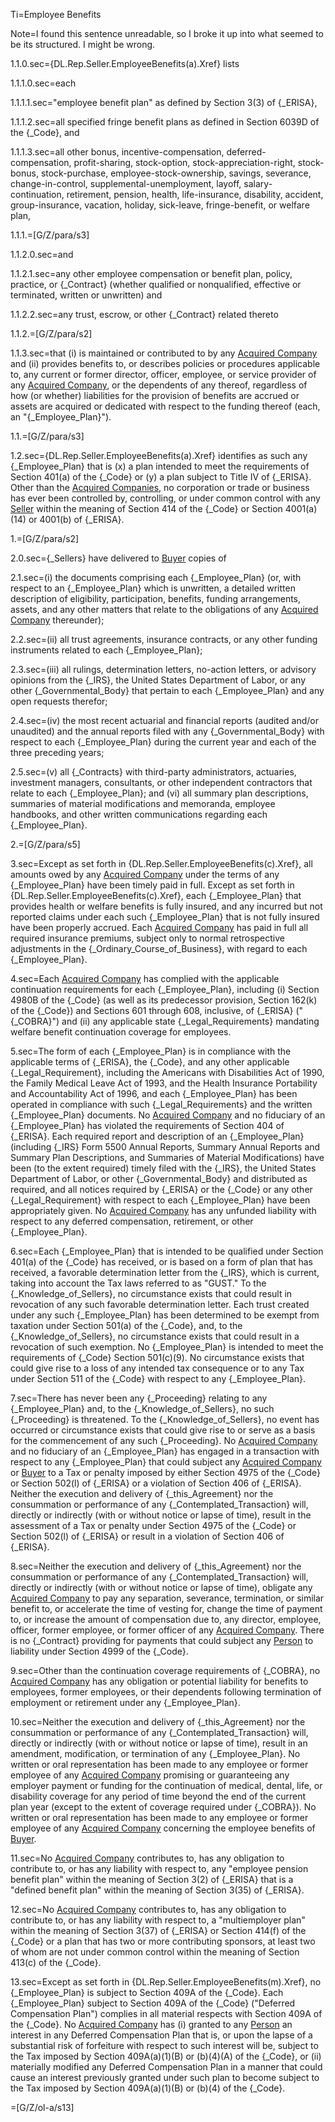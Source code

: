 Ti=Employee Benefits


Note=I found this sentence unreadable, so I broke it up into what seemed to be its structured.  I might be wrong.

1.1.0.sec={DL.Rep.Seller.EmployeeBenefits(a).Xref} lists 

1.1.1.0.sec=each 

1.1.1.1.sec="employee benefit plan" as defined by Section 3(3) of {_ERISA}, 

1.1.1.2.sec=all specified fringe benefit plans as defined in Section 6039D of the {_Code}, and

1.1.1.3.sec=all other bonus, incentive-compensation, deferred-compensation, profit-sharing, stock-option, stock-appreciation-right, stock-bonus, stock-purchase, employee-stock-ownership, savings, severance, change-in-control, supplemental-unemployment, layoff, salary-continuation, retirement, pension, health, life-insurance, disability, accident, group-insurance, vacation, holiday, sick-leave, fringe-benefit, or welfare plan,

1.1.1.=[G/Z/para/s3]

1.1.2.0.sec=and

1.1.2.1.sec=any other employee compensation or benefit plan, policy, practice, or {_Contract} (whether qualified or nonqualified, effective or terminated, written or unwritten) and 

1.1.2.2.sec=any trust, escrow, or other {_Contract} related thereto

1.1.2.=[G/Z/para/s2]

1.1.3.sec=that (i) is maintained or contributed to by any <a href="#SPA.Def.Acquired_Companies.Def" class="definedterm">Acquired Company</a> and (ii) provides benefits to, or describes policies or procedures applicable to, any current or former director, officer, employee, or service provider of any <a href="#SPA.Def.Acquired_Companies.Def" class="definedterm">Acquired Company</a>, or the dependents of any thereof, regardless of how (or whether) liabilities for the provision of benefits are accrued or assets are acquired or dedicated with respect to the funding thereof (each, an "{_Employee_Plan}").  

1.1.=[G/Z/para/s3]

1.2.sec={DL.Rep.Seller.EmployeeBenefits(a).Xref} identifies as such any {_Employee_Plan} that is (x) a plan intended to meet the requirements of Section 401(a) of the {_Code} or (y) a plan subject to Title IV of {_ERISA}.  Other than the <a href="#SPA.Def.Acquired_Companies.Def" class="definedterm">Acquired Companies</a>, no corporation or trade or business has ever been controlled by, controlling, or under common control with any <a href="#SPA.Def.Seller(s).Def" class="definedterm">Seller</a> within the meaning of Section 414 of the {_Code} or Section 4001(a)(14) or 4001(b) of {_ERISA}.

1.=[G/Z/para/s2]

2.0.sec={_Sellers} have delivered to <a href="#SPA.Def.Buyer.Def" class="definedterm">Buyer</a> copies of 

2.1.sec=(i) the documents comprising each {_Employee_Plan} (or, with respect to an {_Employee_Plan} which is unwritten, a detailed written description of eligibility, participation, benefits, funding arrangements, assets, and any other matters that relate to the obligations of any <a href="#SPA.Def.Acquired_Companies.Def" class="definedterm">Acquired Company</a> thereunder); 

2.2.sec=(ii) all trust agreements, insurance contracts, or any other funding instruments related to each {_Employee_Plan}; 

2.3.sec=(iii) all rulings, determination letters, no-action letters, or advisory opinions from the {_IRS}, the United States Department of Labor, or any other {_Governmental_Body} that pertain to each {_Employee_Plan} and any open requests therefor;

2.4.sec=(iv) the most recent actuarial and financial reports (audited and/or unaudited) and the annual reports filed with any {_Governmental_Body} with respect to each {_Employee_Plan} during the current year and each of the three preceding years;

2.5.sec=(v) all {_Contracts} with third-party administrators, actuaries, investment managers, consultants, or other independent contractors that relate to each {_Employee_Plan}; and (vi) all summary plan descriptions, summaries of material modifications and memoranda, employee handbooks, and other written communications regarding each {_Employee_Plan}.

2.=[G/Z/para/s5]

3.sec=Except as set forth in {DL.Rep.Seller.EmployeeBenefits(c).Xref}, all amounts owed by any <a href="#SPA.Def.Acquired_Companies.Def" class="definedterm">Acquired Company</a> under the terms of any {_Employee_Plan} have been timely paid in full.  Except as set forth in {DL.Rep.Seller.EmployeeBenefits(c).Xref}, each {_Employee_Plan} that provides health or welfare benefits is fully insured, and any incurred but not reported claims under each such {_Employee_Plan} that is not fully insured have been properly accrued.  Each <a href="#SPA.Def.Acquired_Companies.Def" class="definedterm">Acquired Company</a> has paid in full all required insurance premiums, subject only to normal retrospective adjustments in the {_Ordinary_Course_of_Business}, with regard to each {_Employee_Plan}.

4.sec=Each <a href="#SPA.Def.Acquired_Companies.Def" class="definedterm">Acquired Company</a> has complied with the applicable continuation requirements for each {_Employee_Plan}, including (i) Section 4980B of the {_Code} (as well as its predecessor provision, Section 162(k) of the {_Code}) and Sections 601 through 608, inclusive, of {_ERISA} ("{_COBRA}") and (ii) any applicable state {_Legal_Requirements} mandating welfare benefit continuation coverage for employees.

5.sec=The form of each {_Employee_Plan} is in compliance with the applicable terms of {_ERISA}, the {_Code}, and any other applicable {_Legal_Requirement}, including the Americans with Disabilities Act of 1990, the Family Medical Leave Act of 1993, and the Health Insurance Portability and Accountability Act of 1996, and each {_Employee_Plan} has been operated in compliance with such {_Legal_Requirements} and the written {_Employee_Plan} documents.  No <a href="#SPA.Def.Acquired_Companies.Def" class="definedterm">Acquired Company</a> and no fiduciary of an {_Employee_Plan} has violated the requirements of Section 404 of {_ERISA}.  Each required report and description of an {_Employee_Plan} (including {_IRS} Form 5500 Annual Reports, Summary Annual Reports and Summary Plan Descriptions, and Summaries of Material Modifications) have been (to the extent required) timely filed with the {_IRS}, the United States Department of Labor, or other {_Governmental_Body} and distributed as required, and all notices required by {_ERISA} or the {_Code} or any other {_Legal_Requirement} with respect to each {_Employee_Plan} have been appropriately given.  No <a href="#SPA.Def.Acquired_Companies.Def" class="definedterm">Acquired Company</a> has any unfunded liability with respect to any deferred compensation, retirement, or other {_Employee_Plan}.

6.sec=Each {_Employee_Plan} that is intended to be qualified under Section 401(a) of the {_Code} has received, or is based on a form of plan that has received, a favorable determination letter from the {_IRS}, which is current, taking into account the Tax laws referred to as "GUST."  To the {_Knowledge_of_Sellers}, no circumstance exists that could result in revocation of any such favorable determination letter.  Each trust created under any such {_Employee_Plan} has been determined to be exempt from taxation under Section 501(a) of the {_Code}, and, to the {_Knowledge_of_Sellers}, no circumstance exists that could result in a revocation of such exemption.  No {_Employee_Plan} is intended to meet the requirements of {_Code} Section 501(c)(9).  No circumstance exists that could give rise to a loss of any intended tax consequence or to any Tax under Section 511 of the {_Code} with respect to any {_Employee_Plan}.

7.sec=There has never been any {_Proceeding} relating to any {_Employee_Plan} and, to the {_Knowledge_of_Sellers}, no such {_Proceeding} is threatened.  To the {_Knowledge_of_Sellers}, no event has occurred or circumstance exists that could give rise to or serve as a basis for the commencement of any such {_Proceeding}.  No <a href="#SPA.Def.Acquired_Companies.Def" class="definedterm">Acquired Company</a> and no fiduciary of an {_Employee_Plan} has engaged in a transaction with respect to any {_Employee_Plan} that could subject any <a href="#SPA.Def.Acquired_Companies.Def" class="definedterm">Acquired Company</a> or <a href="#SPA.Def.Buyer.Def" class="definedterm">Buyer</a> to a Tax or penalty imposed by either Section 4975 of the {_Code} or Section 502(l) of {_ERISA} or a violation of Section 406 of {_ERISA}.  Neither the execution and delivery of {_this_Agreement} nor the consummation or performance of any {_Contemplated_Transaction} will, directly or indirectly (with or without notice or lapse of time), result in the assessment of a Tax or penalty under Section 4975 of the {_Code} or Section 502(l) of {_ERISA} or result in a violation of Section 406 of {_ERISA}.

8.sec=Neither the execution and delivery of {_this_Agreement} nor the consummation or performance of any {_Contemplated_Transaction} will, directly or indirectly (with or without notice or lapse of time), obligate any <a href="#SPA.Def.Acquired_Companies.Def" class="definedterm">Acquired Company</a> to pay any separation, severance, termination, or similar benefit to, or accelerate the time of vesting for, change the time of payment to, or increase the amount of compensation due to, any director, employee, officer, former employee, or former officer of any <a href="#SPA.Def.Acquired_Companies.Def" class="definedterm">Acquired Company</a>.  There is no {_Contract} providing for payments that could subject any <a href="#SPA.Def.Person.Def" class="definedterm">Person</a> to liability under Section 4999 of the {_Code}.

9.sec=Other than the continuation coverage requirements of {_COBRA}, no <a href="#SPA.Def.Acquired_Companies.Def" class="definedterm">Acquired Company</a> has any obligation or potential liability for benefits to employees, former employees, or their dependents following termination of employment or retirement under any {_Employee_Plan}.

10.sec=Neither the execution and delivery of {_this_Agreement} nor the consummation or performance of any {_Contemplated_Transaction} will, directly or indirectly (with or without notice or lapse of time), result in an amendment, modification, or termination of any {_Employee_Plan}.  No written or oral representation has been made to any employee or former employee of any <a href="#SPA.Def.Acquired_Companies.Def" class="definedterm">Acquired Company</a> promising or guaranteeing any employer payment or funding for the continuation of medical, dental, life, or disability coverage for any period of time beyond the end of the current plan year (except to the extent of coverage required under {_COBRA}).  No written or oral representation has been made to any employee or former employee of any <a href="#SPA.Def.Acquired_Companies.Def" class="definedterm">Acquired Company</a> concerning the employee benefits of <a href="#SPA.Def.Buyer.Def" class="definedterm">Buyer</a>.

11.sec=No <a href="#SPA.Def.Acquired_Companies.Def" class="definedterm">Acquired Company</a> contributes to, has any obligation to contribute to, or has any liability with respect to, any "employee pension benefit plan" within the meaning of Section 3(2) of {_ERISA} that is a "defined benefit plan" within the meaning of Section 3(35) of {_ERISA}.

12.sec=No <a href="#SPA.Def.Acquired_Companies.Def" class="definedterm">Acquired Company</a> contributes to, has any obligation to contribute to, or has any liability with respect to, a "multiemployer plan" within the meaning of Section 3(37) of {_ERISA} or Section 414(f) of the {_Code} or a plan that has two or more contributing sponsors, at least two of whom are not under common control within the meaning of Section 413(c) of the {_Code}.

13.sec=Except as set forth in {DL.Rep.Seller.EmployeeBenefits(m).Xref}, no {_Employee_Plan} is subject to Section 409A of the {_Code}.  Each {_Employee_Plan} subject to Section 409A of the {_Code} ("Deferred Compensation Plan") complies in all material respects with Section 409A of the {_Code}.  No <a href="#SPA.Def.Acquired_Companies.Def" class="definedterm">Acquired Company</a> has (i) granted to any <a href="#SPA.Def.Person.Def" class="definedterm">Person</a> an interest in any Deferred Compensation Plan that is, or upon the lapse of a substantial risk of forfeiture with respect to such interest will be, subject to the Tax imposed by Section 409A(a)(1)(B) or (b)(4)(A) of the {_Code}, or (ii) materially modified any Deferred Compensation Plan in a manner that could cause an interest previously granted under such plan to become subject to the Tax imposed by Section 409A(a)(1)(B) or (b)(4) of the {_Code}.

=[G/Z/ol-a/s13]
